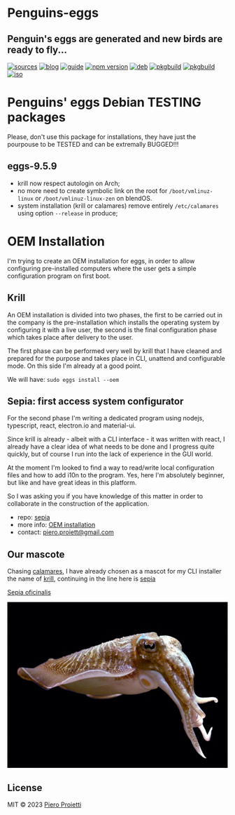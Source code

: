 Penguins-eggs
=============

## Penguin&#39;s eggs are generated and new birds are ready to fly...
[![sources](https://img.shields.io/badge/github-sources-cyan)](https://github.com/pieroproietti/penguins-eggs)
[![blog](https://img.shields.io/badge/blog-penguin's%20eggs-cyan)](https://penguins-eggs.net)
[![guide](https://img.shields.io/badge/guide-penguin's%20eggs-cyan)](https://penguins-eggs.net/docs/Tutorial/eggs-users-guide)
[![npm version](https://img.shields.io/npm/v/penguins-eggs.svg)](https://npmjs.org/package/penguins-eggs)
[![deb](https://img.shields.io/badge/deb-packages-blue)](https://sourceforge.net/projects/penguins-eggs/files/DEBS)
[![pkgbuild](https://img.shields.io/badge/pkgbuild-packages-blue)](https://sourceforge.net/projects/penguins-eggs/files/PKGBUILD)
[![pkgbuild](https://img.shields.io/badge/pkgbuild-packages-blue)](https://sourceforge.net/projects/penguins-eggs/files/PKGBUILD)
[![iso](https://img.shields.io/badge/iso-images-cyan)](https://sourceforge.net/projects/penguins-eggs/files/ISOS)

# Penguins' eggs Debian TESTING packages


Please, don't use this package for installations, they have just the pourpouse to be TESTED and can be extremally BUGGED!!!

## eggs-9.5.9
* krill now respect autologin on Arch;
* no more need to create symbolic link on the root for `/boot/vmlinuz-linux` or `/boot/vmlinuz-linux-zen` on blendOS.
* system installation (krill or calamares) remove entirely `/etc/calamares` using option `--release` in produce;

# OEM Installation
I'm trying to create an OEM installation for eggs, in order to allow configuring pre-installed computers where the user gets a simple configuration program on first boot.

## Krill
An OEM installation is divided into two phases, the first to be carried out in the company is the pre-installation which installs the operating system by configuring it with a live user, the second is the final configuration phase which takes place after delivery to the user.

The first phase can be performed very well by krill that I have cleaned and prepared for the purpose and takes place in CLI, unattend and configurable mode. On this side I'm already at a good point. 

We will have: ```sudo eggs install --oem```

## Sepia: first access system configurator
For the second phase I'm writing a dedicated program using nodejs, typescript, react, electron.io and material-ui.

Since krill is already - albeit with a CLI interface - it was written with react, I already have a clear idea of what needs to be done and I progress quite quickly, but of course I run into the lack of experience in the GUI world.

At the moment I'm looked to find a way to read/write local configuration files and how to add i10n to the program. Yes, here I'm absolutely beginner, but like and have great ideas in this platform.

So I was asking you if you have knowledge of this matter in order to collaborate in the construction of the application.

* repo: [sepia](https://github.com/pieroproietti/sepia)
* more info: [OEM installation](https://penguins-eggs.net/2023/01/15/oem-installation/)
* contact: piero.proiett@gmail.com

## Our mascote

Chasing [calamares](https://calamares.io/), I have already chosen as a mascot for my CLI installer the name of [krill](https://penguins-eggs), continuing in the line here is [sepia](https://github.com/pieroproietti/sepia)

[Sepia oficinalis](https://en.wikipedia.org/wiki/Common_cuttlefish)

![sepia](https://raw.githubusercontent.com/pieroproietti/sepia/main/assets/sepia.jpg)

## License

MIT © 2023 [Piero Proietti](https://github.com/pieroproietti/LICENZE)
